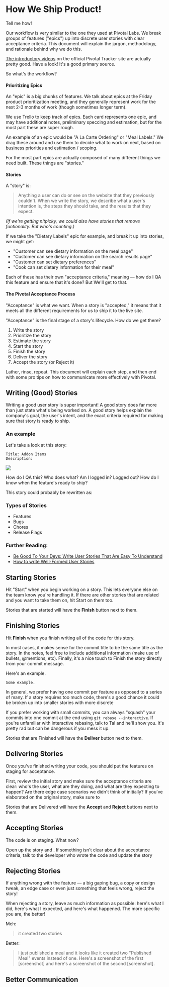 # How We Ship Product!

Tell me how!

Our workflow is very similar to the one they used at Pivotal Labs. We break groups of features ("epics") up into discrete user stories with clear acceptance criteria. This document will explain the jargon, methodology, and rationale behind why we do this.

[The introductory videos](https://www.pivotaltracker.com/help/gettingstarted) on the official Pivotal Tracker site are actually pretty good. Have a look! It's a good primary source.

So what's the workflow?

#### Prioritizing Epics

An "epic" is a big chunks of features. We talk about epics at the Friday product prioritization meeting, and they generally represent work for the next 2-3 months of work (though sometimes longer term).

We use Trello to keep track of epics. Each card represents one epic, and may have additional notes, preliminary speccing and estimation, but for the most part these are super rough.

An example of an epic would be "A La Carte Ordering" or "Meal Labels." We drag these around and use them to decide what to work on next, based on business priorities and estimation / scoping. 

For the most part epics are actually composed of many different things we need built. These things are "stories."


#### Stories

A "story" is:

> Anything a user can do or see on the website that they previously couldn't. When we write the story, we describe what a user's intention is, the steps they should take, and the results that they expect.

*(If we're getting nitpicky, we could also have stories that remove funtionality. But who's counting.)*

If we take the "Dietary Labels" epic for example, and break it up into stories, we might get:

- "Customer can see dietary information on the meal page"
- "Customer can see dietary information on the search results page"
- "Customer can set dietary preferences" 
- "Cook can set dietary information for their meal"

Each of these has their own "acceptance criteria," meaning –– how do I QA this feature and ensure that it's done? But We'll get to that.

#### The Pivotal Acceptance Process

"Acceptance" is what we want. When a story is "accepted," it means that it meets all the different requirements for us to ship it to the live site.

"Acceptance" is the final stage of a story's lifecycle. How do we get there?

1. Write the story
1. Prioritize the story
1. Estimate the story
1. Start the story
1. Finish the story
1. Deliver the story
1. Accept the story (or Reject it)

Lather, rinse, repeat. This document will explain each step, and then end with some pro tips on how to communicate more effectively with Pivotal.

## Writing (Good) Stories

Writing a good user story is super important! A good story does far more than just state what's being worked on. A good story helps explain the company's goal, the user's intent, and the exact criteria required for making sure that story is ready to ship.

### An example

Let's take a look at this story:

```
Title: Addon Items
Description: 
```

![](https://dl.dropboxusercontent.com/spa/gcrmzi51hzw4tnm/ohs5k393.png)

How do I QA this? Who does what? Am I logged in? Logged out? How do I know when the feature's ready to ship?

This story could probably be rewritten as:

### Types of Stories
- Features
- Bugs
- Chores
- Release Flags


### Further Reading:

- [Be Good To Your Devs: Write User Stories That Are Easy To Understand](http://pivotallabs.com/write-user-stories-that-are-easy-to-understand/)
- [How to write Well-Formed User Stories](http://pivotallabs.com/well-formed-stories/)


## Starting Stories

Hit "Start" when you begin working on a story. This lets everyone else on the team know you're handling it. If there are other stories that are related and you want to take them on, hit Start on them too.

Stories that are started will have the **Finish** button next to them.

## Finishing Stories

Hit **Finish** when you finish writing all of the code for this story.

In most cases, it makes sense for the commit title to be the same title as the story. In the notes, feel free to include additional information (make use of bullets, @mentions, etc). Finally, it's a nice touch to Finish the story directly from your commit message.

Here's an example.
```
Some example.
```

In general, we prefer having one commit per feature as opposed to a series of many. If a story requires too much code, there's a good chance it could be broken up into smaller stories with more discrete 

If you prefer working with small commits, you can always "squash" your commits into one commit at the end using `git rebase --interactive`. If you're unfamiliar with interactive rebasing, talk to Tal and he'll show you. It's pretty rad but can be dangerous if you mess it up.

Stories that are Finished will have the **Deliver** button next to them.

## Delivering Stories

Once you've finished writing your code, you should put the features on staging for acceptance.

First, review the initial story and make sure the acceptance criteria are clear: who's the user, what are they doing, and what are they expecting to happen? Are there edge case scenarios we didn't think of initially? If you've elaborated on the original story, make sure to 

Stories that are Delivered will have the **Accept** and **Reject** buttons next to them.

## Accepting Stories

The code is on staging. What now?

Open up the story and . If something isn't clear about the acceptance criteria, talk to the developer who wrote the code and update the story

## Rejecting Stories

If anything wrong with the feature –– a big gaping bug, a copy or design tweak, an edge case or even just something that feels wrong, reject the story!

When rejecting a story, leave as much information as possible: here's what I did, here's what I expected, and here's what happened. The more specific you are, the better!

Meh:
> it created two stories

Better:
> I just published a meal and it looks like it created two "Published Meal" events instead of one. Here's a screenshot of the first [screenshot] and here's a screenshot of the second [screenshot].

## Better Communication